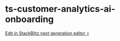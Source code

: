 # ts-customer-analytics-ai-onboarding

[Edit in StackBlitz next generation editor ⚡️](https://stackblitz.com/~/github.com/consultguru/ts-customer-analytics-ai-onboarding)